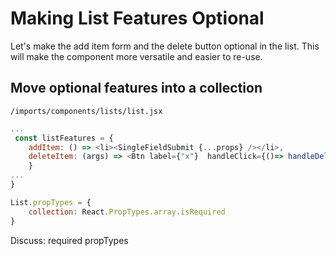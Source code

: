 # Making List Features Optional

Let's make the add item form and the delete button optional in the list.  This will make the component more versatile and easier to re-use.


## Move optional features into a collection

``` /imports/components/lists/list.jsx ```

```js
...
 const listFeatures = {
  	addItem: () => <li><SingleFieldSubmit {...props} /></li>,
  	deleteItem: (args) => <Btn label={"x"}  handleClick={()=> handleDelete(args)} />
	}
...
}

List.propTypes = {
	collection: React.PropTypes.array.isRequired
}
```

Discuss: required propTypes



